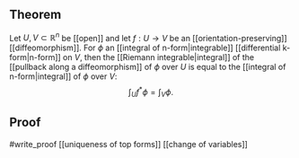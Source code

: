 ## Theorem
Let $U,V\subset\mathbb R^n$ be [[open]] and let $f:U\to V$ be an [[orientation-preserving]] [[diffeomorphism]]. For $\phi$ an [[integral of n-form|integrable]] [[differential k-form|n-form]] on $V$, then the [[Riemann integrable|integral]] of the [[pullback along a diffeomorphism]] of $\phi$ over $U$ is equal to the [[integral of n-form|integral]] of $\phi$ over $V$: $$\int_U f^*\phi = \int_V \phi.$$
## Proof
#write_proof 
[[uniqueness of top forms]] [[change of variables]]
